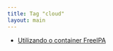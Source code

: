 ```yaml
---
title: Tag "cloud"
layout: main
---
```


* [Utilizando o container FreeIPA](/./projects/freeipa/container)
